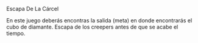 Escapa De La Cárcel 

En este juego deberás encontras la salida (meta) en donde encontrarás el cubo de diamante. Escapa de los creepers antes de que se acabe el tiempo.